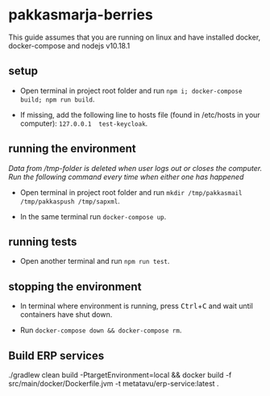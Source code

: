 # pakkasmarja-berries

This guide assumes that you are running on linux and have installed docker, docker-compose and nodejs v10.18.1

## setup

- Open terminal in project root folder and run    `npm i; docker-compose build; npm run build`.

- If missing, add the following line to hosts file (found in /etc/hosts in your computer):   `127.0.0.1  test-keycloak`.

## running the environment

*Data from /tmp-folder is deleted when user logs out or closes the computer. Run the following command every time when either one has happened*

- Open terminal in project root folder and run    `mkdir /tmp/pakkasmail /tmp/pakkaspush /tmp/sapxml`.

- In the same terminal run    `docker-compose up`.

## running tests

- Open another terminal and run   `npm run test`.

## stopping the environment

- In terminal where environment is running, press <kbd>Ctrl</kbd>+<kbd>C</kbd> and wait until containers have shut down.

- Run   `docker-compose down && docker-compose rm`.

## Build ERP services

./gradlew clean build -PtargetEnvironment=local && 
docker build -f src/main/docker/Dockerfile.jvm -t metatavu/erp-service:latest .